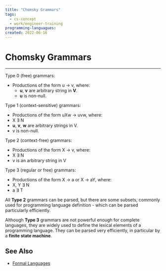 ```yaml
---
title: "Chomsky Grammars"
tags:
  - cs-concept
  - work/engineer-training
programming-languagues:
created: 2022-06-16
---
```

# Chomsky Grammars
---
Type 0 (free) grammars:
- Productions of the form u $\rightarrow$ v, where:
    - **u**, **v** are arbitrary string in **V**.
    - **u** is non-null.

Type 1 (context-sensitive) grammars:
- Productions of the form uXw $\rightarrow$ uvw, where:
- X $\exists$ N
- **u**, **v**, **w** are arbitrary strings in V.
- v is non-null.

Type 2 (context-free) grammars:
- Productions of the form X $\rightarrow$ v, where:
- X $\exists$ N
- v is an arbitrary string in V

Type 3 (regular or free) grammars:
- Productions of the form X $\rightarrow$ a or X $\rightarrow$ aY, where:
- X, Y $\exists$ N
- a $\exists$ T

All **Type 2** grammars can be parsed, but there are some subsets, commonly used for programming language definition - which can be parsed particularly efficiently.

Although **Type 3** grammars are not powerful enough for complete languages, they are widely used to define the lexical elements of a programming language. They can be parsed very efficiently, in particular by a **finite state machine**.

## See Also
- [Formal Languages](notes/general/formal-languages.md)